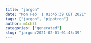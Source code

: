 ```yaml
---
title: "jargon"
date: "Mon Feb  1 01:45:39 CET 2021"
tags: ["jargon", "pipotron"]
author: m1ch3l
categories: ["generated"]
slug: "jargon/2021-02-01-01:45:39"
---
```



